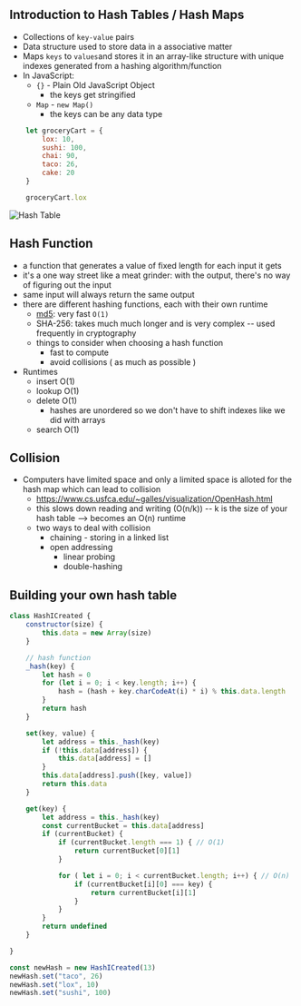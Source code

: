 ## Introduction to Hash Tables / Hash Maps
- Collections of `key-value` pairs
- Data structure used to store data in a associative matter 
- Maps `keys` to `values`and stores it in an array-like structure with unique indexes generated from a hashing algorithm/function 
- In JavaScript: 
    - `{}` - Plain Old JavaScript Object
        - the keys get stringified 
    - `Map` - `new Map()`
        - the keys can be any data type

```js 
    let groceryCart = {
        lox: 10,
        sushi: 100,
        chai: 90,
        taco: 26, 
        cake: 20
    }

    groceryCart.lox
```

![Hash Table](https://upload.wikimedia.org/wikipedia/commons/thumb/7/7d/Hash_table_3_1_1_0_1_0_0_SP.svg/1200px-Hash_table_3_1_1_0_1_0_0_SP.svg.png)

## Hash Function 
- a function that generates a value of fixed length for each input it gets 
- it's a one way street like a meat grinder: with the output, there's no way of figuring out the input
- same input will always return the same output
- there are different hashing functions, each with their own runtime
    - [md5](http://www.miraclesalad.com/webtools/md5.php): very fast `O(1)`
    - SHA-256: takes much much longer and is very complex -- used frequently in cryptography 
    - things to consider when choosing a hash function 
        - fast to compute 
        - avoid collisions ( as much as possible )
- Runtimes 
    - insert O(1)
    - lookup O(1)
    - delete O(1)
        - hashes are unordered so we don't have to shift indexes like we did with arrays
    - search O(1)

## Collision
- Computers have limited space and only a limited space is alloted for the hash map which can lead to collision 
    - https://www.cs.usfca.edu/~galles/visualization/OpenHash.html
    - this slows down reading and writing (O(n/k)) -- k is the size of your hash table --> becomes an O(n) runtime
    - two ways to deal with collision 
        - chaining - storing in a linked list 
        - open addressing 
            - linear probing 
            - double-hashing

## Building your own hash table
```javascript 
class HashICreated {
    constructor(size) {
        this.data = new Array(size)
    }

    // hash function 
    _hash(key) {
        let hash = 0 
        for (let i = 0; i < key.length; i++) {
            hash = (hash + key.charCodeAt(i) * i) % this.data.length
        }
        return hash
    }

    set(key, value) {
        let address = this._hash(key)
        if (!this.data[address]) {
            this.data[address] = []
        }
        this.data[address].push([key, value])
        return this.data
    }

    get(key) {
        let address = this._hash(key)
        const currentBucket = this.data[address]
        if (currentBucket) {
            if (currentBucket.length === 1) { // O(1)
                return currentBucket[0][1]
            }

            for ( let i = 0; i < currentBucket.length; i++) { // O(n)
                if (currentBucket[i][0] === key) {
                    return currentBucket[i][1]
                }  
            }
        }
        return undefined
    }

}

const newHash = new HashICreated(13)
newHash.set("taco", 26)
newHash.set("lox", 10)
newHash.set("sushi", 100)
```